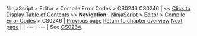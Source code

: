 ﻿
NinjaScript \> Editor \> Compile Error Codes \> CS0246
CS0246
| \<\< [Click to Display Table of Contents](cs0246.md) \>\> **Navigation:**     [NinjaScript](ninjascript-1.md) \> [Editor](editor-1.md) \> [Compile Error Codes](compile_error_codes-1.md) \> CS0246 | [Previous page](cs0234-1.md) [Return to chapter overview](compile_error_codes-1.md) [Next page](cs0428-1.md) |
| --- | --- |
See [CS0234](cs0234-1.md).

